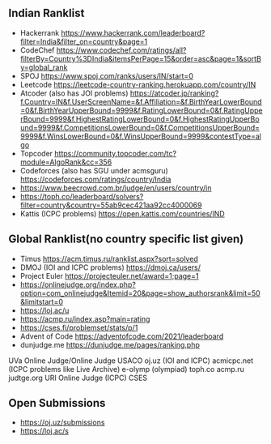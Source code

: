 ## Indian Ranklist

- Hackerrank https://www.hackerrank.com/leaderboard?filter=India&filter_on=country&page=1
- CodeChef https://www.codechef.com/ratings/all?filterBy=Country%3DIndia&itemsPerPage=15&order=asc&page=1&sortBy=global_rank
- SPOJ https://www.spoj.com/ranks/users/IN/start=0
- Leetcode https://leetcode-country-ranking.herokuapp.com/country/IN
- Atcoder (also has JOI problems) https://atcoder.jp/ranking?f.Country=IN&f.UserScreenName=&f.Affiliation=&f.BirthYearLowerBound=0&f.BirthYearUpperBound=9999&f.RatingLowerBound=0&f.RatingUpperBound=9999&f.HighestRatingLowerBound=0&f.HighestRatingUpperBound=9999&f.CompetitionsLowerBound=0&f.CompetitionsUpperBound=9999&f.WinsLowerBound=0&f.WinsUpperBound=9999&contestType=algo
- Topcoder https://community.topcoder.com/tc?module=AlgoRank&cc=356
- Codeforces (also has SGU under acmsguru) https://codeforces.com/ratings/country/India
- https://www.beecrowd.com.br/judge/en/users/country/in
- https://toph.co/leaderboard/solvers?filter=country&country=55ab9cec421aa92cc4000069
- Kattis (ICPC problems) https://open.kattis.com/countries/IND


## Global Ranklist(no country specific list given)

- Timus https://acm.timus.ru/ranklist.aspx?sort=solved
- DMOJ (IOI and ICPC problems) https://dmoj.ca/users/
- Project Euler https://projecteuler.net/award=1;page=1
- https://onlinejudge.org/index.php?option=com_onlinejudge&Itemid=20&page=show_authorsrank&limit=50&limitstart=0
- https://loj.ac/u
- https://acmp.ru/index.asp?main=rating
- https://cses.fi/problemset/stats/p/1
- Advent of Code https://adventofcode.com/2021/leaderboard
- dunjudge.me https://dunjudge.me/pages/ranking.php

UVa Online Judge/Online Judge
USACO
oj.uz (IOI and ICPC)
acmicpc.net (ICPC problems like Live Archive)
e-olymp (olympiad)
toph.co
acmp.ru
judtge.org
URI Online Judge (ICPC)
CSES

## Open Submissions

- https://oj.uz/submissions
- https://loj.ac/s
